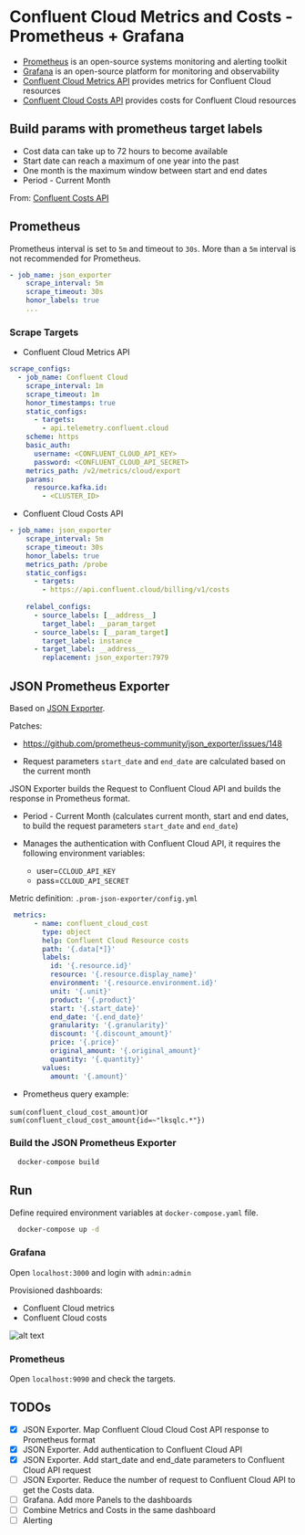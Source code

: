 # Confluent Cloud Metrics and Costs - Prometheus + Grafana

* [Prometheus](https://prometheus.io/) is an open-source systems monitoring and alerting toolkit
* [Grafana](https://grafana.com/) is an open-source platform for monitoring and observability
* [Confluent Cloud Metrics API](https://docs.confluent.io/cloud/current/metrics-api.html) provides metrics for Confluent Cloud resources
* [Confluent Cloud Costs API](https://docs.confluent.io/cloud/current/billing/overview.html) provides costs for Confluent Cloud resources

## Build params with prometheus target labels

* Cost data can take up to 72 hours to become available
* Start date can reach a maximum of one year into the past
* One month is the maximum window between start and end dates
* Period - Current Month  

From: [Confluent Costs API](https://docs.confluent.io/cloud/current/billing/overview.html#retrieve-costs-for-a-range-of-dates)

## Prometheus

Prometheus interval is set to `5m` and timeout to `30s`. More than a `5m` interval is not recommended for Prometheus.

```yaml
- job_name: json_exporter
    scrape_interval: 5m
    scrape_timeout: 30s
    honor_labels: true
    ... 
```

### Scrape Targets

* Confluent Cloud Metrics API

```yaml
scrape_configs:
  - job_name: Confluent Cloud
    scrape_interval: 1m
    scrape_timeout: 1m
    honor_timestamps: true
    static_configs:
      - targets:
        - api.telemetry.confluent.cloud
    scheme: https
    basic_auth:
      username: <CONFLUENT_CLOUD_API_KEY>
      password: <CONFLUENT_CLOUD_API_SECRET>
    metrics_path: /v2/metrics/cloud/export
    params:
      resource.kafka.id:
        - <CLUSTER_ID>
```

* Confluent Cloud Costs API

```yaml
- job_name: json_exporter
    scrape_interval: 5m
    scrape_timeout: 30s
    honor_labels: true 
    metrics_path: /probe  
    static_configs:
      - targets: 
        - https://api.confluent.cloud/billing/v1/costs
           
    relabel_configs:
      - source_labels: [__address__]
        target_label: __param_target 
      - source_labels: [__param_target]
        target_label: instance
      - target_label: __address__
        replacement: json_exporter:7979     
```

## JSON Prometheus Exporter

Based on [JSON Exporter](https://github.com/prometheus-community/json_exporter). 

Patches:

* https://github.com/prometheus-community/json_exporter/issues/148
  
* Request parameters `start_date` and `end_date` are calculated based on the current month

JSON Exporter builds the Request to Confluent Cloud API and builds the response in Prometheus format.

* Period - Current Month (calculates current month, start and end dates, to build the request parameters `start_date` and `end_date`)
  
* Manages the authentication with Confluent Cloud API, it requires the following environment variables:
  
  * user=`CCLOUD_API_KEY`
  * pass=`CCLOUD_API_SECRET`

Metric definition: `.prom-json-exporter/config.yml`

```yaml
 metrics:
      - name: confluent_cloud_cost
        type: object
        help: Confluent Cloud Resource costs
        path: '{.data[*]}'
        labels:
          id: '{.resource.id}'
          resource: '{.resource.display_name}'
          environment: '{.resource.environment.id}'
          unit: '{.unit}'
          product: '{.product}'
          start: '{.start_date}' 
          end_date: '{.end_date}' 
          granularity: '{.granularity}'  
          discount: '{.discount_amount}'
          price: '{.price}'
          original_amount: '{.original_amount}'
          quantity: '{.quantity}'
        values:
          amount: '{.amount}'  
``` 

* Prometheus query example:

`sum(confluent_cloud_cost_amount)`or `sum(confluent_cloud_cost_amount{id=~"lksqlc.*"})`

### Build the JSON Prometheus Exporter
  
```bash
  docker-compose build
```

## Run

Define required environment variables at `docker-compose.yaml` file.

```bash
  docker-compose up -d
```

### Grafana

Open `localhost:3000` and login with `admin:admin`

Provisioned dashboards:

* Confluent Cloud metrics
* Confluent Cloud costs

![alt text](./docs/Grafana.png) 

### Prometheus

Open `localhost:9090` and check the targets.

## TODOs

* [X] JSON Exporter. Map Confluent Cloud Cloud Cost API response to Prometheus format
* [X] JSON Exporter. Add authentication to Confluent Cloud API
* [X] JSON Exporter. Add start_date and end_date parameters to Confluent Cloud API request
* [ ] JSON Exporter. Reduce the number of request to Confluent Cloud API to get the Costs data.  
* [ ] Grafana. Add more Panels to the dashboards
* [ ] Combine Metrics and Costs in the same dashboard  
* [ ] Alerting
